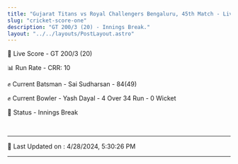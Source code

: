 ```yaml
---
title: "Gujarat Titans vs Royal Challengers Bengaluru, 45th Match - Live Cricket Score"
slug: "cricket-score-one"
description: "GT 200/3 (20) - Innings Break."
layout: "../../layouts/PostLayout.astro"
---
```


🔴 Live Score - GT 200/3 (20)  

📊 Run Rate - CRR: 10  

✊ Current Batsman - Sai Sudharsan - 84(49)  

✊ Current Bowler - Yash Dayal - 4 Over 34 Run - 0 Wicket  

📑 Status - Innings Break

<br />

***

📝 Last Updated on : 4/28/2024, 5:30:26 PM

***

